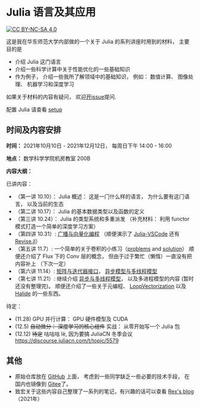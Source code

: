 # Julia 语言及其应用

[![CC BY-NC-SA 4.0][cc-by-nc-sa-image]][cc-by-nc-sa]

这是我在华东师范大学内部做的一个关于 Julia 的系列讲座时用到的材料， 主要目的是

- 介绍 Julia 这门语言
- 介绍一些科学计算中关于性能优化的一些基础知识
- 作为例子， 介绍一些我所了解领域中的基础知识， 例如： 数值计算、 图像处理、 机器学习和深度学习

如果关于材料的内容有疑问， 欢迎[开issue](https://github.com/johnnychen94/Julia_and_its_applications/issues/new)提问.

配置 Julia 请查看 [setup](setup.md)

## 时间及内容安排

**时间：** 2021年10月10日 - 2021年12月12日， 每周日下午 14:00 - 16:00

**地点：** 数学科学学院机房教室 200B

**内容大纲：**

已讲内容：

- （第一讲 10.10）： Julia 概述： 这是⼀⻔什么样的语⾔， 为什么要有这⻔语⾔， 以及当前的⽣态
- （第二讲 10.17）： Julia 的基本数据类型以及函数的定义
- （第三讲 10.24）： Julia 的类型系统和多重派发 （补充材料： 利用 functor 模式打造一个简单的深度学习方案）
- （第四讲 10.31）: [广播与向量化编程][4_1_broadcasting] （顺便演示了 [Julia-VSCode] 还有 [Revise.jl]）
- （第五讲 11.7）: 一个简单的关于卷积的小练习（[problems][workshop_problems] and [solution][workshop_solution]）
  顺便还介绍了 Flux 下的 Conv 层的概念， 但由于过于繁忙（懒惰）一直没有把内容补上 （下次一定）
- （第六讲 11.14）: [矩阵与迭代器接口][6_1_interfaces]， [异步模型与多线程模型][6_2_parallel_intro]
- （第七讲 11.21）: 继续介绍 [异步与多线程模型][6_2_parallel_intro]， 以及多进程模型的内容 (暂时还没有整理完)。
  顺便还介绍了一些关于元编程、 [LoopVectorization] 以及 [Halide][halide_scheduling] 的一些东西。

待定：

- (11.28) GPU 并⾏计算： GPU 硬件模型及 CUDA
- (12.5) ~~自动微分： 深度学习的核心组件~~ 实战： 从零开始写一个 Julia 包
- (12.12) ~~待定~~ 咕咕咕 lè, 因为要搞 JuliaCN 冬季会议 https://discourse.juliacn.com/t/topic/5579

## 其他

- 原始仓库放在 [GitHub](https://github.com/johnnychen94/Julia_and_its_applications) 上面， 考虑到一些同学缺乏一些必要的技术手段， 在国内也镜像到 [Gitee](https://gitee.com/JohnnyChen94/julia_and_its_application)了。
- 致宏关于这些内容自己整理了一系列的笔记，有兴趣的话可以查看 [Rex's blog](https://www.wzhecnu.xyz/tags/Julia/) （2021年）

<!-- urls -->

[4_1_broadcasting]: https://johnnychen94.github.io/Julia_and_its_applications/4_1_broadcasting.jl.html
[6_1_interfaces]: https://johnnychen94.github.io/Julia_and_its_applications/6_1_interfaces.jl.html
[workshop_problems]: https://johnnychen94.github.io/Julia_and_its_applications/5_1_workshop_problems.jl.html
[workshop_solution]: https://johnnychen94.github.io/Julia_and_its_applications/5_1_workshop_solution.jl.html
[6_2_parallel_intro]: https://johnnychen94.github.io/Julia_and_its_applications/6_2_parallel_intro.jl.html
[LoopVectorization]: https://github.com/JuliaSIMD/LoopVectorization.jl
[halide_scheduling]: https://halide-lang.org/tutorials/tutorial_lesson_05_scheduling_1.html
[Julia-VSCode]: https://www.julia-vscode.org/
[Revise.jl]: https://github.com/timholy/Revise.jl
[cc-by-nc-sa]: https://creativecommons.org/licenses/by-nc-sa/4.0/deed.zh
[cc-by-nc-sa-image]: https://mirrors.creativecommons.org/presskit/buttons/80x15/svg/by-nc-sa.svg
